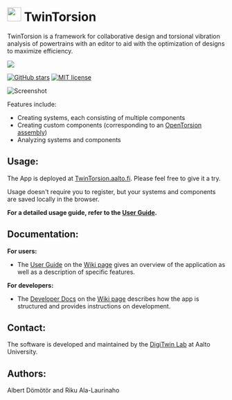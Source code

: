 # <img src="https://github.com/AaltoIIC/TwinTorsion/blob/main/docs/images/logo.svg?raw=true" height="32px" /> TwinTorsion
TwinTorsion is a framework for collaborative design and torsional vibration analysis of powertrains with an editor to aid with the optimization of designs to maximize efficiency.

[![](https://raw.githubusercontent.com/AaltoIIC/OpenTorsion-Interface/59c0834bb506e4073082b3b6eba06e7383764853/docs/images/readme-button.svg)](https://twintorsion.aalto.fi)

[![GitHub stars](https://img.shields.io/github/stars/AaltoIIC/TwinTorsion.svg)](https://github.com/AaltoIIC/OpenTorsion-Interface) [![MIT license](https://img.shields.io/badge/License-MIT-blue.svg)](https://github.com/AaltoIIC/OpenTorsion-Interface/blob/main/LICENSE)

![Screenshot](https://github.com/AaltoIIC/TwinTorsion/blob/main/docs/images/screenshots.png?raw=true "Screenshot")

Features include:
- Creating systems, each consisting of multiple components
- Creating custom components (corresponding to an [OpenTorsion assembly](https://aalto-arotor.github.io/openTorsion/opentorsion.html#module-opentorsion.assembly "OpenTorsion assembly"))
- Analyzing systems and components

## Usage:
The App is deployed at [TwinTorsion.aalto.fi](TwinTorsion.aalto.fi). Please feel free to give it a try. 

Usage doesn't require you to register, but your systems and components are saved locally in the browser.

**For a detailed usage guide, refer to the [User Guide](https://github.com/AaltoIIC/TwinTorsion/wiki/User-Guide "User Guide").**

## Documentation:
**For users:**
- The [User Guide](https://github.com/AaltoIIC/TwinTorsion/wiki/User-Guide "User Guide") on the [Wiki page](https://github.com/AaltoIIC/TwinTorsion/wiki "Wiki page") gives an overview of the application as well as a description of specific features.

**For developers:**
- The [Developer Docs](https://github.com/AaltoIIC/TwinTorsion/wiki/Developer-Docs "Developer Docs") on the [Wiki page](https://github.com/AaltoIIC/TwinTorsion/wiki "Wiki page") describes how the app is structured and provides instructions on development.

## Contact:
The software is developed and maintained by the [DigiTwin Lab](https://www.aalto.fi/en/aiic/digitwin "DigiTwin Lab") at Aalto University.

## Authors:
Albert Dömötör and Riku Ala-Laurinaho
